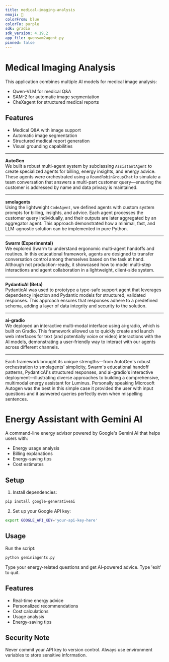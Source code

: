 ```yaml
---
title: medical-imaging-analysis
emoji: 🏥
colorFrom: blue
colorTo: purple
sdk: gradio
sdk_version: 4.19.2
app_file: qwensam2agent.py
pinned: false
---
```


# Medical Imaging Analysis

This application combines multiple AI models for medical image analysis:
- Qwen-VLM for medical Q&A
- SAM-2 for automatic image segmentation
- CheXagent for structured medical reports

## Features
- Medical Q&A with image support
- Automatic image segmentation
- Structured medical report generation
- Visual grounding capabilities

---

**AutoGen**  
We built a robust multi-agent system by subclassing `AssistantAgent` to create specialized agents for billing, energy insights, and energy advice. These agents were orchestrated using a `RoundRobinGroupChat` to simulate a team conversation that answers a multi-part customer query—ensuring the customer is addressed by name and data privacy is maintained.

---

**smolagents**  
Using the lightweight `CodeAgent`, we defined agents with custom system prompts for billing, insights, and advice. Each agent processes the customer query individually, and their outputs are later aggregated by an aggregator agent. This approach demonstrated how a minimal, fast, and LLM-agnostic solution can be implemented in pure Python.

---

**Swarm (Experimental)**  
We explored Swarm to understand ergonomic multi-agent handoffs and routines. In this educational framework, agents are designed to transfer conversation control among themselves based on the task at hand. Although not production-ready, it showcased how to model multi-step interactions and agent collaboration in a lightweight, client-side system.

---

**PydanticAI (Beta)**  
PydanticAI was used to prototype a type-safe support agent that leverages dependency injection and Pydantic models for structured, validated responses. This approach ensures that responses adhere to a predefined schema, adding a layer of data integrity and security to the solution.

---

**ai-gradio**  
We deployed an interactive multi-modal interface using ai-gradio, which is built on Gradio. This framework allowed us to quickly create and launch web interfaces for text (and potentially voice or video) interactions with the AI models, demonstrating a user-friendly way to interact with our agents across different channels.

---

Each framework brought its unique strengths—from AutoGen's robust orchestration to smolagents' simplicity, Swarm's educational handoff patterns, PydanticAI's structured responses, and ai-gradio's interactive deployment—illustrating diverse approaches to building a comprehensive, multimodal energy assistant for Luminus. Personally speaking Microsoft Autogen was the best in this simple case it provided the user with input questions and it asnwered queries perfectly even when mispelling sentences.

# Energy Assistant with Gemini AI

A command-line energy advisor powered by Google's Gemini AI that helps users with:
- Energy usage analysis
- Billing explanations
- Energy-saving tips
- Cost estimates

## Setup

1. Install dependencies:
```bash
pip install google-generativeai
```

2. Set up your Google API key:
```bash
export GOOGLE_API_KEY='your-api-key-here'
```

## Usage

Run the script:
```bash
python geminiagents.py
```

Type your energy-related questions and get AI-powered advice. Type 'exit' to quit.

## Features

- Real-time energy advice
- Personalized recommendations
- Cost calculations
- Usage analysis
- Energy-saving tips

## Security Note

Never commit your API key to version control. Always use environment variables to store sensitive information.
